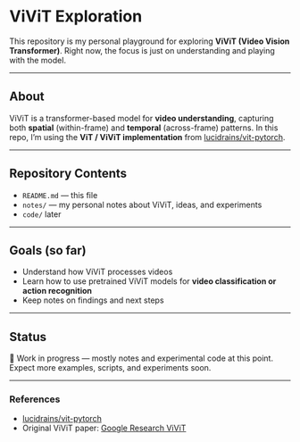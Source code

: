 
# ViViT Exploration

This repository is my personal playground for exploring **ViViT (Video Vision Transformer)**.
Right now, the focus is just on understanding and playing with the model.

---

## About

ViViT is a transformer-based model for **video understanding**, capturing both **spatial** (within-frame) and **temporal** (across-frame) patterns.
In this repo, I’m using the **ViT / ViViT implementation** from [lucidrains/vit-pytorch](https://github.com/lucidrains/vit-pytorch).

---

## Repository Contents

* `README.md` — this file
* `notes/` — my personal notes about ViViT, ideas, and experiments
* `code/` later 

---

## Goals (so far)

* Understand how ViViT processes videos
* Learn how to use pretrained ViViT models for **video classification or action recognition**
* Keep notes on findings and next steps

---

## Status

🚧 Work in progress — mostly notes and experimental code at this point.
Expect more examples, scripts, and experiments soon.

---

### References

* [lucidrains/vit-pytorch](https://github.com/lucidrains/vit-pytorch)
* Original ViViT paper: [Google Research ViViT](https://arxiv.org/abs/2103.15691)




